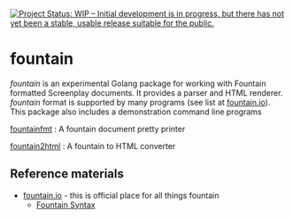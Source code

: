 [![Project Status: WIP – Initial development is in progress, but there has not yet been a stable, usable release suitable for the public.](https://www.repostatus.org/badges/latest/wip.svg)](https://www.repostatus.org/#wip)


# fountain

_fountain_ is an experimental Golang package for working with Fountain formatted Screenplay documents. It provides a parser and HTML renderer. 
_fountain_ format is supported by many programs (see list at [fountain.io](https://fountain.io)).  
This package also includes a demonstration command line programs

[fountainfmt](docs/fountainfmt.html) 
: A fountain document pretty printer

[fountain2html](docs/fountain2html.html)
: A fountain to HTML converter

## Reference materials

+ [fountain.io](https://fountain.io) - this is official place for all things fountain
    + [Fountain Syntax](https://fountain.io/syntax)

